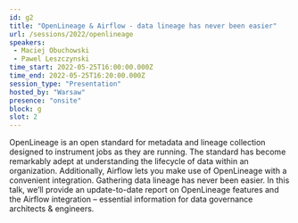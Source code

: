 ```yaml
---
id: g2
title: "OpenLineage & Airflow - data lineage has never been easier"
url: /sessions/2022/openlineage
speakers:
 - Maciej Obuchowski
 - Pawel Leszczynski
time_start: 2022-05-25T16:00:00.000Z
time_end: 2022-05-25T16:20:00.000Z
session_type: "Presentation"
hosted_by: "Warsaw"
presence: "onsite"
block: g
slot: 2
---
```


OpenLineage is an open standard for metadata and lineage collection designed to instrument jobs as they are running. The standard has become remarkably adept at understanding the lifecycle of data within an organization. Additionally, Airflow lets you make use of OpenLineage with a convenient integration. Gathering data lineage has never been easier. In this talk, we’ll provide an update-to-date report on OpenLineage features and the Airflow integration – essential information for data governance architects & engineers.